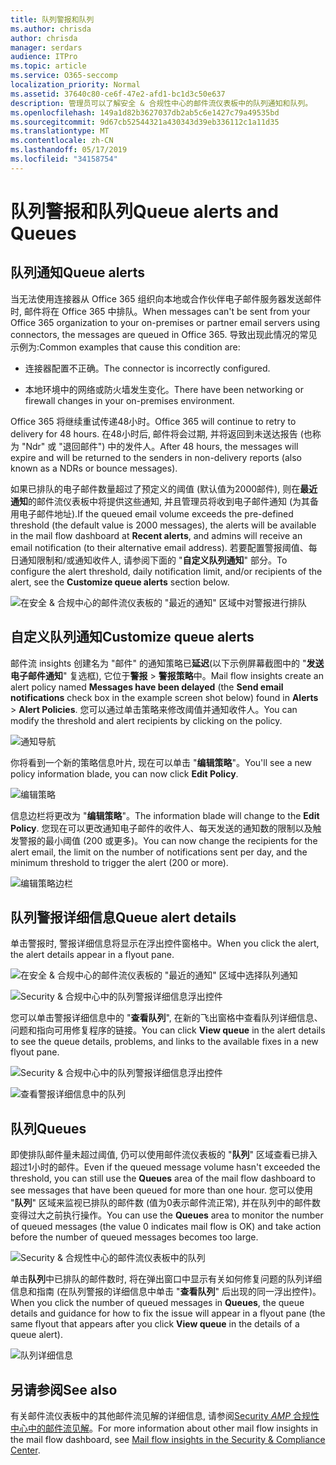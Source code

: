 ```yaml
---
title: 队列警报和队列
ms.author: chrisda
author: chrisda
manager: serdars
audience: ITPro
ms.topic: article
ms.service: O365-seccomp
localization_priority: Normal
ms.assetid: 37640c80-ce6f-47e2-afd1-bc1d3c50e637
description: 管理员可以了解安全 & 合规性中心的邮件流仪表板中的队列通知和队列。
ms.openlocfilehash: 149a1d82b3627037db2ab5c6e1427c79a49535bd
ms.sourcegitcommit: 9d67cb52544321a430343d39eb336112c1a11d35
ms.translationtype: MT
ms.contentlocale: zh-CN
ms.lasthandoff: 05/17/2019
ms.locfileid: "34158754"
---
```

# <a name="queue-alerts-and-queues"></a><span data-ttu-id="01f5d-103">队列警报和队列</span><span class="sxs-lookup"><span data-stu-id="01f5d-103">Queue alerts and Queues</span></span>

## <a name="queue-alerts"></a><span data-ttu-id="01f5d-104">队列通知</span><span class="sxs-lookup"><span data-stu-id="01f5d-104">Queue alerts</span></span>

<span data-ttu-id="01f5d-105">当无法使用连接器从 Office 365 组织向本地或合作伙伴电子邮件服务器发送邮件时, 邮件将在 Office 365 中排队。</span><span class="sxs-lookup"><span data-stu-id="01f5d-105">When messages can't be sent from your Office 365 organization to your on-premises or partner email servers using connectors, the messages are queued in Office 365.</span></span> <span data-ttu-id="01f5d-106">导致出现此情况的常见示例为:</span><span class="sxs-lookup"><span data-stu-id="01f5d-106">Common examples that cause this condition are:</span></span>

- <span data-ttu-id="01f5d-107">连接器配置不正确。</span><span class="sxs-lookup"><span data-stu-id="01f5d-107">The connector is incorrectly configured.</span></span>

- <span data-ttu-id="01f5d-108">本地环境中的网络或防火墙发生变化。</span><span class="sxs-lookup"><span data-stu-id="01f5d-108">There have been networking or firewall changes in your on-premises environment.</span></span>

<span data-ttu-id="01f5d-109">Office 365 将继续重试传递48小时。</span><span class="sxs-lookup"><span data-stu-id="01f5d-109">Office 365 will continue to retry to delivery for 48 hours.</span></span> <span data-ttu-id="01f5d-110">在48小时后, 邮件将会过期, 并将返回到未送达报告 (也称为 "Ndr" 或 "退回邮件") 中的发件人。</span><span class="sxs-lookup"><span data-stu-id="01f5d-110">After 48 hours, the messages will expire and will be returned to the senders in non-delivery reports (also known as a NDRs or bounce messages).</span></span>

<span data-ttu-id="01f5d-111">如果已排队的电子邮件数量超过了预定义的阈值 (默认值为2000邮件), 则在**最近通知**的邮件流仪表板中将提供这些通知, 并且管理员将收到电子邮件通知 (为其备用电子邮件地址).</span><span class="sxs-lookup"><span data-stu-id="01f5d-111">If the queued email volume exceeds the pre-defined threshold (the default value is 2000 messages), the alerts will be available in the mail flow dashboard at **Recent alerts**, and admins will receive an email notification (to their alternative email address).</span></span> <span data-ttu-id="01f5d-112">若要配置警报阈值、每日通知限制和/或通知收件人, 请参阅下面的 "**自定义队列通知**" 部分。</span><span class="sxs-lookup"><span data-stu-id="01f5d-112">To configure the alert threshold, daily notification limit, and/or recipients of the alert, see the **Customize queue alerts** section below.</span></span>

![在安全 & 合规中心的邮件流仪表板的 "最近的通知" 区域中对警报进行排队](media/5fc4a51c-6118-4270-960b-c6b176ef94ae.png)

## <a name="customize-queue-alerts"></a><span data-ttu-id="01f5d-114">自定义队列通知</span><span class="sxs-lookup"><span data-stu-id="01f5d-114">Customize queue alerts</span></span>

<span data-ttu-id="01f5d-115">邮件流 insights 创建名为 "邮件" 的通知策略已**延迟**(以下示例屏幕截图中的 "**发送电子邮件通知**" 复选框), 它位于**警报** \> **警报策略**中。</span><span class="sxs-lookup"><span data-stu-id="01f5d-115">Mail flow insights create an alert policy named **Messages have been delayed** (the **Send email notifications** check box in the example screen shot below) found in **Alerts** \> **Alert Policies**.</span></span> <span data-ttu-id="01f5d-116">您可以通过单击策略来修改阈值并通知收件人。</span><span class="sxs-lookup"><span data-stu-id="01f5d-116">You can modify the threshold and alert recipients by clicking on the policy.</span></span>

![通知导航](media/efb95976-9e0b-484e-a2fd-093c5bc7a40f.png)

<span data-ttu-id="01f5d-118">你将看到一个新的策略信息叶片, 现在可以单击 "**编辑策略**"。</span><span class="sxs-lookup"><span data-stu-id="01f5d-118">You'll see a new policy information blade, you can now click **Edit Policy**.</span></span>

![编辑策略 ](media/ed2aceae-3ee2-4849-a17e-87915987a7dd.png)

<span data-ttu-id="01f5d-120">信息边栏将更改为 "**编辑策略**"。</span><span class="sxs-lookup"><span data-stu-id="01f5d-120">The information blade will change to the **Edit Policy**.</span></span> <span data-ttu-id="01f5d-121">您现在可以更改通知电子邮件的收件人、每天发送的通知数的限制以及触发警报的最小阈值 (200 或更多)。</span><span class="sxs-lookup"><span data-stu-id="01f5d-121">You can now change the recipients for the alert email, the limit on the number of notifications sent per day, and the minimum threshold to trigger the alert (200 or more).</span></span>

![编辑策略边栏](media/c657cc74-7867-474c-b2c9-dc478449f990.png)

## <a name="queue-alert-details"></a><span data-ttu-id="01f5d-123">队列警报详细信息</span><span class="sxs-lookup"><span data-stu-id="01f5d-123">Queue alert details</span></span>

<span data-ttu-id="01f5d-124">单击警报时, 警报详细信息将显示在浮出控件窗格中。</span><span class="sxs-lookup"><span data-stu-id="01f5d-124">When you click the alert, the alert details appear in a flyout pane.</span></span>

![在安全 & 合规中心的邮件流仪表板的 "最近的通知" 区域中选择队列通知](media/1f6b0e96-5b2c-41ef-9684-9d813b3fabe6.png)

![Security & 合规中心中的队列警报详细信息浮出控件](media/105c8fff-912f-4763-8806-2740ebdecd4b.png)

<span data-ttu-id="01f5d-127">您可以单击警报详细信息中的 "**查看队列**", 在新的飞出窗格中查看队列详细信息、问题和指向可用修复程序的链接。</span><span class="sxs-lookup"><span data-stu-id="01f5d-127">You can click **View queue** in the alert details to see the queue details, problems, and links to the available fixes in a new flyout pane.</span></span>

![Security & 合规中心中的队列警报详细信息浮出控件](media/8ff60955-55ef-4f32-a966-85e02cb608d1.png)

![查看警报详细信息中的队列](media/4eb088fe-5dd9-4bf4-b959-c1bb2545c515.png)

## <a name="queues"></a><span data-ttu-id="01f5d-130">队列</span><span class="sxs-lookup"><span data-stu-id="01f5d-130">Queues</span></span>

<span data-ttu-id="01f5d-131">即使排队邮件量未超过阈值, 仍可以使用邮件流仪表板的 "**队列**" 区域查看已排入超过1小时的邮件。</span><span class="sxs-lookup"><span data-stu-id="01f5d-131">Even if the queued message volume hasn't exceeded the threshold, you can still use the **Queues** area of the mail flow dashboard to see messages that have been queued for more than one hour.</span></span> <span data-ttu-id="01f5d-132">您可以使用 "**队列**" 区域来监视已排队的邮件数 (值为0表示邮件流正常), 并在队列中的邮件数变得过大之前执行操作。</span><span class="sxs-lookup"><span data-stu-id="01f5d-132">You can use the **Queues** area to monitor the number of queued messages (the value 0 indicates mail flow is OK) and take action before the number of queued messages becomes too large.</span></span>

![Security & 合规性中心的邮件流仪表板中的队列](media/0ef6e2ef-dd22-4363-9d4a-b20a00babc9f.png)

<span data-ttu-id="01f5d-134">单击**队列**中已排队的邮件数时, 将在弹出窗口中显示有关如何修复问题的队列详细信息和指南 (在队列警报的详细信息中单击 "**查看队列**" 后出现的同一浮出控件)。</span><span class="sxs-lookup"><span data-stu-id="01f5d-134">When you click the number of queued messages in **Queues**, the queue details and guidance for how to fix the issue will appear in a flyout pane (the same flyout that appears after you click **View queue** in the details of a queue alert).</span></span>

![队列详细信息](media/4eb088fe-5dd9-4bf4-b959-c1bb2545c515.png)

## <a name="see-also"></a><span data-ttu-id="01f5d-136">另请参阅</span><span class="sxs-lookup"><span data-stu-id="01f5d-136">See also</span></span>

<span data-ttu-id="01f5d-137">有关邮件流仪表板中的其他邮件流见解的详细信息, 请参阅[Security _AMP_ 合规性中心中的邮件流见解](mail-flow-insights.md)。</span><span class="sxs-lookup"><span data-stu-id="01f5d-137">For more information about other mail flow insights in the mail flow dashboard, see [Mail flow insights in the Security & Compliance Center](mail-flow-insights.md).</span></span>
